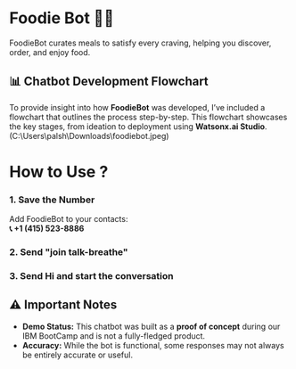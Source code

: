 # Foodie Bot 🍴🤖
FoodieBot curates meals to satisfy every craving, helping you discover, order, and enjoy food.

## 📊 Chatbot Development Flowchart  

To provide insight into how **FoodieBot** was developed, I’ve included a flowchart that outlines the process step-by-step. This flowchart showcases the key stages, from ideation to deployment using **Watsonx.ai Studio**.
(C:\Users\palsh\Downloads\foodiebot.jpeg)


# How to Use ?
### 1. **Save the Number**  
Add FoodieBot to your contacts:  
**📞 +1 (415) 523-8886**

### 2. Send **"join talk-breathe"**

### 3. **Send Hi and start the conversation**

## ⚠️ Important Notes  

- **Demo Status:** This chatbot was built as a **proof of concept** during our IBM BootCamp and is not a fully-fledged product.  
- **Accuracy:** While the bot is functional, some responses may not always be entirely accurate or useful.  
